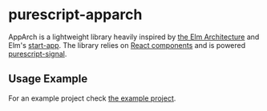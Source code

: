 # purescript-apparch

AppArch is a lightweight library heavily inspired by [the Elm Architecture][elm-arch] and Elm's [start-app][start-app]. The library relies on [React components][react] and is powered [purescript-signal][purescript-signal].

## Usage Example

For an example project check [the example project][example].

[example]: https://github.com/agrafix/apparch-example
[react]: https://facebook.github.io
[start-app]: https://github.com/evancz/start-app
[elm-arch]: https://github.com/evancz/elm-architecture-tutorial/
[purescript-signal]: https://github.com/bodil/purescript-signal
